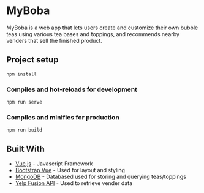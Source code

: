 # MyBoba

MyBoba is a web app that lets users create and customize their own bubble teas using various tea bases and toppings, and recommends nearby venders that sell the finished product.

## Project setup

```
npm install
```

### Compiles and hot-reloads for development

```
npm run serve
```

### Compiles and minifies for production

```
npm run build
```

## Built With

- [Vue.js](https://vuejs.org/) - Javascript Framework
- [Bootstrap Vue](https://bootstrap-vue.org/) - Used for layout and styling
- [MongoDB](https://www.mongodb.com/) - Databased used for storing and querying teas/toppings
- [Yelp Fusion API](https://www.yelp.com/fusion/) - Used to retrieve vender data
